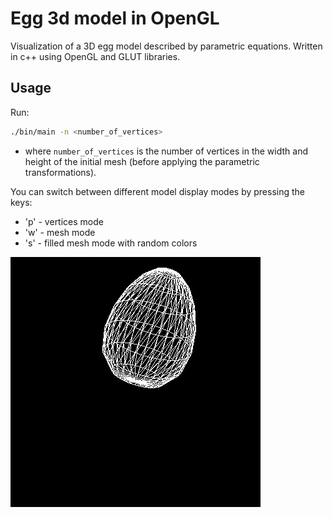 # Egg 3d model in OpenGL

Visualization of a 3D egg model described by parametric equations. Written in c++ using OpenGL and GLUT libraries.

## Usage

Run:

```sh
./bin/main -n <number_of_vertices>
```
- where `number_of_vertices` is the number of vertices in the width and height of the initial mesh (before applying the parametric transformations).

You can switch between different model display modes by pressing the keys:

- 'p' - vertices mode
- 'w' - mesh mode
- 's' - filled mesh mode with random colors


![egg video](./assets/egg-video.gif)